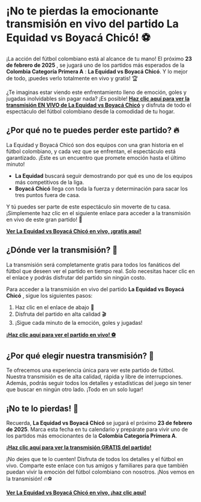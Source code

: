 # ¡No te pierdas la emocionante transmisión en vivo del partido La Equidad vs Boyacá Chicó! ⚽️

¡La acción del fútbol colombiano está al alcance de tu mano! El próximo **23 de febrero de 2025** , se jugará uno de los partidos más esperados de la **Colombia Categoría Primera A** : **La Equidad vs Boyacá Chicó**. Y lo mejor de todo, ¡puedes verlo totalmente en vivo y gratis! 🏆

¿Te imaginas estar viendo este enfrentamiento lleno de emoción, goles y jugadas inolvidables sin pagar nada? ¡Es posible! **[Haz clic aquí para ver la transmisión EN VIVO de La Equidad vs Boyacá Chicó](https://tinyurl.com/livestreamfreeo?st=La+Equidad+vs+Boyac%C3%A1+Chic%C3%B3&si=gh)** y disfruta de todo el espectáculo del fútbol colombiano desde la comodidad de tu hogar.

## ¿Por qué no te puedes perder este partido? 🔥

La Equidad y Boyacá Chicó son dos equipos con una gran historia en el fútbol colombiano, y cada vez que se enfrentan, el espectáculo está garantizado. ¡Este es un encuentro que promete emoción hasta el último minuto!

- **La Equidad** buscará seguir demostrando por qué es uno de los equipos más competitivos de la liga.
- **Boyacá Chicó** llega con toda la fuerza y determinación para sacar los tres puntos fuera de casa.

Y tú puedes ser parte de este espectáculo sin moverte de tu casa. ¡Simplemente haz clic en el siguiente enlace para acceder a la transmisión en vivo de este gran partido! 🎥

**[Ver La Equidad vs Boyacá Chicó en vivo, ¡gratis aquí!](https://tinyurl.com/livestreamfreeo?st=La+Equidad+vs+Boyac%C3%A1+Chic%C3%B3&si=gh)**

## ¿Dónde ver la transmisión? 🤔

La transmisión será completamente gratis para todos los fanáticos del fútbol que deseen ver el partido en tiempo real. Solo necesitas hacer clic en el enlace y podrás disfrutar del partido sin ningún costo.

Para acceder a la transmisión en vivo del partido **La Equidad vs Boyacá Chicó** , sigue los siguientes pasos:

1. Haz clic en el enlace de abajo 📲
2. Disfruta del partido en alta calidad 🎬
3. ¡Sigue cada minuto de la emoción, goles y jugadas!

**[¡Haz clic aquí para ver el partido en vivo! ⚽️](https://tinyurl.com/livestreamfreeo?st=La+Equidad+vs+Boyac%C3%A1+Chic%C3%B3&si=gh)**

## ¿Por qué elegir nuestra transmisión? 🎥

Te ofrecemos una experiencia única para ver este partido de fútbol. Nuestra transmisión es de alta calidad, rápida y libre de interrupciones. Además, podrás seguir todos los detalles y estadísticas del juego sin tener que buscar en ningún otro lado. ¡Todo en un solo lugar!

## ¡No te lo pierdas! 📅

Recuerda, **La Equidad vs Boyacá Chicó** se jugará el próximo **23 de febrero de 2025**. Marca esta fecha en tu calendario y prepárate para vivir uno de los partidos más emocionantes de la **Colombia Categoría Primera A**.

**[¡Haz clic aquí para ver la transmisión GRATIS del partido!](https://tinyurl.com/livestreamfreeo?st=La+Equidad+vs+Boyac%C3%A1+Chic%C3%B3&si=gh)**

¡No dejes que te lo cuenten! Disfruta de todos los detalles y el fútbol en vivo. Comparte este enlace con tus amigos y familiares para que también puedan vivir la emoción del fútbol colombiano con nosotros. ¡Nos vemos en la transmisión! 🔥⚽

**[Ver La Equidad vs Boyacá Chicó en vivo, ¡haz clic aquí!](https://tinyurl.com/livestreamfreeo?st=La+Equidad+vs+Boyac%C3%A1+Chic%C3%B3&si=gh)**
